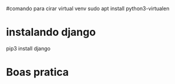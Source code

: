 #comando para cirar virtual venv
sudo apt install python3-virtualen

# instalando django
pip3 install django

# Boas pratica
